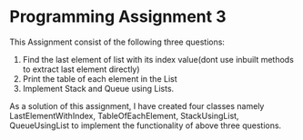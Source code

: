 # Programming Assignment 3

This Assignment consist of the following three questions:

1. Find the last element of list with its index value(dont use inbuilt methods to extract last element directly)
2. Print the table of each element in the List
3. Implement Stack and Queue using Lists.

As a solution of this assignment, I have created four classes namely LastElementWithIndex, TableOfEachElement, StackUsingList, QueueUsingList to implement the functionality of above three questions. 
